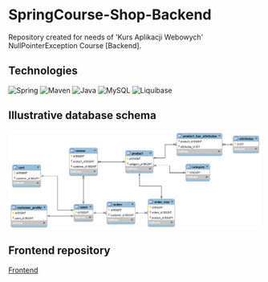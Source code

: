# SpringCourse-Shop-Backend
Repository created for needs of 'Kurs Aplikacji Webowych' NullPointerException Course [Backend].

## Technologies
![Spring](https://img.shields.io/badge/Spring-6DB33F?style=for-the-badge&logo=spring&logoColor=white)
![Maven](https://img.shields.io/badge/Maven-C71A36?style=for-the-badge&logo=Apache%20Maven&logoColor=white)
![Java](https://img.shields.io/badge/Java-ED8B00?style=for-the-badge&logo=openjdk&logoColor=white)
![MySQL](https://img.shields.io/badge/mysql-%2300f.svg?style=for-the-badge&logo=mysql&logoColor=white)
![Liquibase](https://img.shields.io/static/v1?style=for-the-badge&message=Liquibase&color=2962FF&logo=Liquibase&logoColor=FFFFFF&label=)

## Illustrative database schema
<div align="center">
  <p>
    <img align="center" src="https://raw.githubusercontent.com/Primuu/SpringCourse-Shop-Backend/master/db_schema/schema_v1.png" alt="database schema" />
  </p>
</div>

## Frontend repository
[Frontend](https://github.com/Primuu/SpringCourse-Shop-Frontend)
